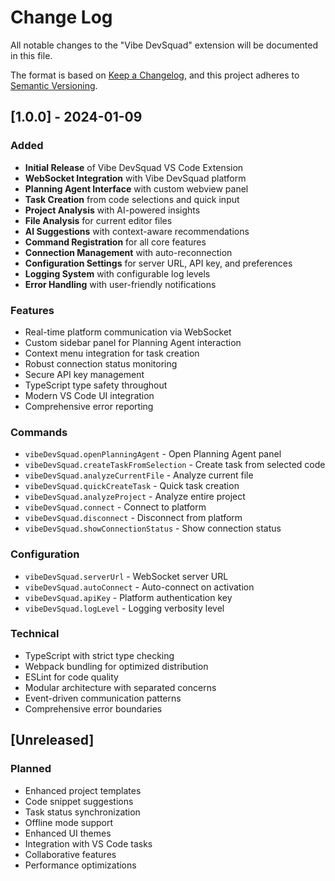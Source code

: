 # Change Log

All notable changes to the "Vibe DevSquad" extension will be documented in this file.

The format is based on [Keep a Changelog](https://keepachangelog.com/en/1.0.0/),
and this project adheres to [Semantic Versioning](https://semver.org/spec/v2.0.0.html).

## [1.0.0] - 2024-01-09

### Added
- **Initial Release** of Vibe DevSquad VS Code Extension
- **WebSocket Integration** with Vibe DevSquad platform
- **Planning Agent Interface** with custom webview panel
- **Task Creation** from code selections and quick input
- **Project Analysis** with AI-powered insights
- **File Analysis** for current editor files
- **AI Suggestions** with context-aware recommendations
- **Command Registration** for all core features
- **Connection Management** with auto-reconnection
- **Configuration Settings** for server URL, API key, and preferences
- **Logging System** with configurable log levels
- **Error Handling** with user-friendly notifications

### Features
- Real-time platform communication via WebSocket
- Custom sidebar panel for Planning Agent interaction
- Context menu integration for task creation
- Robust connection status monitoring
- Secure API key management
- TypeScript type safety throughout
- Modern VS Code UI integration
- Comprehensive error reporting

### Commands
- `vibeDevSquad.openPlanningAgent` - Open Planning Agent panel
- `vibeDevSquad.createTaskFromSelection` - Create task from selected code
- `vibeDevSquad.analyzeCurrentFile` - Analyze current file
- `vibeDevSquad.quickCreateTask` - Quick task creation
- `vibeDevSquad.analyzeProject` - Analyze entire project
- `vibeDevSquad.connect` - Connect to platform
- `vibeDevSquad.disconnect` - Disconnect from platform
- `vibeDevSquad.showConnectionStatus` - Show connection status

### Configuration
- `vibeDevSquad.serverUrl` - WebSocket server URL
- `vibeDevSquad.autoConnect` - Auto-connect on activation
- `vibeDevSquad.apiKey` - Platform authentication key
- `vibeDevSquad.logLevel` - Logging verbosity level

### Technical
- TypeScript with strict type checking
- Webpack bundling for optimized distribution
- ESLint for code quality
- Modular architecture with separated concerns
- Event-driven communication patterns
- Comprehensive error boundaries

## [Unreleased]

### Planned
- Enhanced project templates
- Code snippet suggestions
- Task status synchronization
- Offline mode support
- Enhanced UI themes
- Integration with VS Code tasks
- Collaborative features
- Performance optimizations
